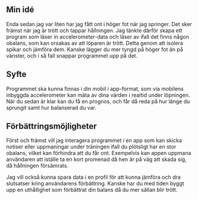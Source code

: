 ## Min idé
Enda sedan jag var liten har jag fått ont i höger fot när jag springer. Det sker främst när jag är trött och tappar hållningen. Jag tänkte därför skapa ett program som läser in accelerometer-data och läser av ifall det finns någon obalans, som kan orsakas av att löparen är trött. Detta genom att isolera spikar och jämföra dem. Kanske lägger du mer tyngd på höger fot än på vänster, och i så fall snappar programmet upp på det.
## Syfte
Programmet ska kunna finnas i din mobil i app-format, som via mobilens inbyggda accelerometer kan mäta av dina värden i realtid under löpningen. När du sedan är klar kan du få en prognos, och får då reda på hur länge du sprungit samt hur balanserad du var.
## Förbättringsmöjligheter
Först och främst vill jag interagera programmet i en app som kan skicka notiser eller uppmaningar under träningen ifall du plötsligt har en stor obalans, vilket kan förhindra att du får ont. Exempelvis kan appen uppmana användaren att iställe ta en kort promenad då hen är på väg att skada sig, då hållningen försämrats. 

Jag vill också kunna spara data i en profil för att kunna jämföra och dra slutsatser kring användarens förbättring. Kanske har du med tiden byggt upp en uthållighet som förbättrat din balans då du mer sällan blir trött.
